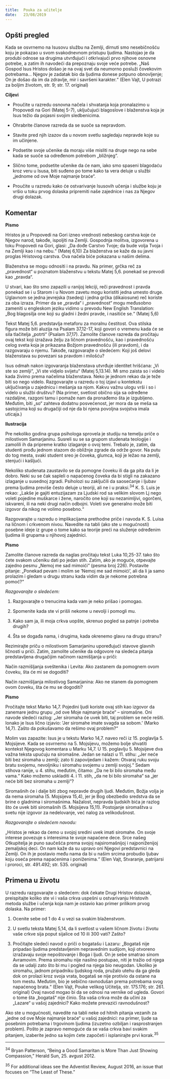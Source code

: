 ```yaml
---
title:  Pouka za učitelje
date:   23/08/2019
---
```


## Opšti pregled

Kada se osvrnemo na Isusovu službu na Zemlji, dirnuti smo nesebičnošću koju je pokazao u svom svakodnevnom pristupu ljudima. Nastojao je da produbi odnose sa drugima utvrđujući i otkrivajući prvo njihove osnovne potrebe, a zatim ih navodeći da prepoznaju svoje veće potrebe. „Naš Gospod Isus Hristos došao je na ovaj svet da neumorno posluži čovekovim potrebama... Njegov je zadatak bio da ljudima donese potpuno obnovljenje; On je došao da im da zdravlje, mir i savršeni karakter.“ (Elen Vajt, U potrazi za boljim životom, str. 9; str. 17. original)

**Ciljevi**

-  Proučite u razredu osnovna načela i shvatanja koja pronalazimo u Propovedi na Gori (Matej 5-7), uključujući blagoslove i blaženstva koja je Isus težio da pojasni svojim sledbenicima.

- Ohrabrite članove razreda da se suoče sa nepravdom.

- Stavite pred njih izazov da u novom svetlu sagledaju nepravde koje su im učinjene.

- Podsetite svoje učenike da moraju više misliti na druge nego na sebe kada se suoče sa određenom potrebom „bližnjeg“.

- Slično tome, podsetite učenike da će nam, iako smo spaseni blagodaću kroz veru u Isusa, biti suđeno po tome kako ta vera deluje u službi „jednome od ove Moje najmanje braće“.

- Proučite u razredu kako će ostvarivanje Isusovih učenja i službe koju je vršio u toku prvog dolaska pripremiti naše zajednice i nas za Njegov drugi dolazak.

## Komentar

**Pismo**

Hristos je u Propovedi na Gori izneo vrednosti nebeskog carstva koje će Njegov narod, takođe, ispoljiti na Zemlji. Gospodnja molitva, izgovorena u toku Propovedi na Gori, glasi: „Da dođe Carstvo Tvoje; da bude volja Tvoja i na Zemlji kao i na nebu.“ (Matej 6,10) Za blaženstva se kaže da su javni proglas Hristovog carstva. Ova načela biće pokazana u našim delima.

Blaženstva se mogu odnositi i na pravdu. Na primer, grčka reč za „pravednost“ u poznatom blaženstvu u tekstu Matej 5,6. ponekad se prevodi kao „pravda“.

U stvari, kao što smo zapazili u ranijoj lekciji, reči pravednost i pravda ponekad se i u Starom i u Novom zavetu mogu koristiti jedna umesto druge. Uglavnom se jedna jevrejska (tsedeq) i jedna grčka (dikaiosune) reč koriste za oba izraza. Primer da se „pravda“ i „pravednost“ mogu međusobno zameniti u engleskom jeziku vidimo u prevodu New English Translation: „Bog blagosilja one koji su gladni i žedni pravde, i nasitiće se.“ (Matej 5,6)

Tekst Matej 5,6. predstavlja metaforu za moralnu čestitost. Ova stilska figura može biti aluzija na Psalam 37,12-17, koji govori o vremenu  kada će se sila tlačitelja „potrti“ (Psalam 37,17). Zamolite članove razreda da pročitaju ovaj tekst koji izražava želju za ličnom pravednošću, kao i pravednošću celog sveta koja je prikazana Božjom pravednošću (ili pravdom), i da razgovaraju o njemu. Takođe, razgovarajte o sledećem: Koji još delovi blaženstava su povezani sa pravdom i milošću?

Isus odmah nakon izgovaranja blaženstava utvrđuje identitet hrišćana: „Vi ste so zemlji“, „Vi ste vidjelo svijetu“ (Matej 5,13.14). Mi smo zaista so i videlo kada živimo prema načelima blaženstava. Neko je jednom rekao da je teže biti so nego videlo. Razgovarajte u razredu o toj izjavi u kontekstu uključivanja u zajednicu i mešanja sa njom. Kakvu važnu ulogu vrši i so i videlo u službi društvu? (Na primer, svetlost obično sija sa određene razdaljine, razgoni tamu i pomaže nam da pronađemo šta je izgubljeno. Međutim, biti „so“ zahteva dodatnu posvećenost, jer mora da se meša sa sastojcima koji su drugačiji od nje da bi njena povoljna svojstva imala uticaja.)

**Ilustracija**

Pre nekoliko godina grupa psihologa sprovela je studiju na temelju priče o milostivom Samarjaninu. Susreli su se sa grupom studenata teologije i zamolili ih da pripreme kratko izlaganje o ovoj temi. Trebalo je, zatim, da studenti prođu jednom stazom do obližnje zgrade da održe govor. Na putu do tog mesta, svaki student sreo je čoveka, glumca, koji je ležao na zemlji, stenjući i kašljući.

Nekoliko studenata zaustavilo se da pomogne čoveku ili da ga pita da li je dobro. Neki su se čak sapleli o napaćenog čoveka da bi stigli na zakazano izlaganje u susednoj zgradi. Psiholozi su zaključili da saosećanje i ljubav prema ljudima previše često deluje u teoriji, ali ne i u praksi.<sup>34</sup> K. S. Luis je rekao: „Lakše je gajiti entuzijazam za Ljudski rod sa velikim slovom Lj nego voleti pojedine muškarce i žene, naročito one koji su nezanimljivi, ogorčeni, iskvareni, ili na neki drugi način odbojni. Voleti sve generalno može biti izgovor da nikog ne volimo posebno.“

Razgovarajte u razredu o implikacijama prethodne priče i navoda K. S. Luisa  na ličnom i crkvenom nivou. Navedite na tabli (ako ste u mogućnosti) posebne ideje iz grupe o tome kako sa teorije preći na služenje određenim ljudima ili grupama u njihovoj zajednici.

**Pismo**

Zamolite članove razreda da naglas pročitaju tekst Luka 10,25-37. tako što ćete svakom učeniku dati po jedan stih. Zatim, ako je moguće, otpevajte zajedno pesmu „Nemoj me sad mimoići“ (pesma broj 226). Postavite pitanje: „Ponekad pevam i molim se ’Nemoj me sad mimoići’, ali da li ja samo prolazim i gledam u drugu stranu kada vidim da je nekome potrebna pomoć?“

*Razgovarajte o sledećem:*

1. Razgovarajte o trenucima kada vam je neko prišao i pomogao.

2. Spomenite kada ste vi prišli nekome u nevolji i pomogli mu.

3. Kako sam ja, ili moja crkva uopšte, skrenuo pogled sa patnje i potreba drugih?

4. Šta se događa nama, i drugima, kada okrenemo glavu na drugu stranu?

Rezimirajte priču o milostivom Samarjaninu upoređujući stavove glavnih ličnosti u priči. Zatim, zamolite učenike da odgovore na sledeća pitanja predstavljena drugačijim načinom razmišljanja u priči:

Način razmišljanja sveštenika i Levita: Ako zastanem da pomognem ovom čoveku, šta će mi se dogoditi?

Način razmišljanja milostivog Samarjanina: Ako ne stanem da pomognem ovom čoveku, šta će mu se dogoditi?

**Pismo**

Pročitajte tekst Marko 14,7. Pojedini ljudi koriste ovaj stih kao izgovor da zanemare jednu grupu „od ove Moje najmanje braće“ – siromašne. Oni navode sledeći razlog: „Jer siromaha će uvek biti, taj problem se neće rešiti. Ionako je Isus lično izjavio: ’Jer siromahe imate svagda sa sobom.’ (Marko 14,7). Zašto da pokušavamo da rešimo ovaj problem?“

Molim vas zapazite: Isus je u tekstu Marko 14,7. naveo reči iz 15. poglavlja 5. Mojsijeve. Kada se osvrnemo na 5. Mojsijevu, možemo bolje shvatiti kontekst Njegovog komentara u Marku 14,7. U 15. poglavlju 5. Mojsijeve dva važna teksta upućuju na siromašne. Jedan se nalazi u 11. stihu: „Jer neće biti bez siromaha u zemlji; zato ti zapovijedam i kažem: Otvaraj ruku svoju bratu svojemu, nevoljniku i siromahu svojemu u zemlji svojoj.“ Sedam stihova ranije, u 4. stihu, međutim, čitamo: „Da ne bi bilo siromaha među vama.“ Kako možemo uskladiti 4. i 11. stih, „da ne bi bilo siromaha“ sa „jer neće biti bez siromaha u zemlji“?

Siromašnih će i dalje biti zbog nepravde drugih ljudi. Međutim, Božja volja je da nema siromaha (5. Mojsijeva 15,4), jer je Bog obezbedio sredstva da se brine o gladnima i siromašnima. Nažalost, nepravda ljudskih bića je razlog što će uvek biti siromašnih (5. Mojsijeva 15,11). Postojanje siromaštva u svetu nije izgovor za nedelovanje, već nalog za velikodušnost.

*Razgovarajte o sledećem navodu:*

„Hristos  je rekao da ćemo  u svojoj sredini uvek imati siromahe. On svoje interese povezuje s interesima te svoje napaćene dece. Srce našeg Otkupitelja je puno saučešća prema svojoj najsiromašnijoj i najponiženijoj zemaljskoj deci. On nam kaže da su upravo oni Njegovi predstavnici na Zemlji. On ih je postavio među nama da bi u našim srcima probudio ljubav koju oseća prema napaćenima i poniženima.“ (Elen Vajt, Stvaranje, patrijarsi i proroci, str. 491.492; str. 535. original)

## Primena u životu

U razredu razgovarajte o sledećem: dok čekate Drugi Hristov dolazak, preispitajte koliko ste vi i vaša crkva uspešni u ostvarivanju Hristovih metoda službe i učenja koja nam je ostavio kao primer prilikom prvog dolaska. Na primer:

1. Ocenite sebe od 1 do 4 u vezi sa svakim blaženstvom.

2. U svetlu teksta Matej 5,14, da li svetlost u vašem ličnom životu i životu vaše crkve sija poput sijalice od 10 ili 300 vati? Zašto?

3. Pročitajte sledeći navod o priči o bogatašu i Lazaru: „Bogataš nije pripadao ljudima predstavljenim nepravednim sudijom, koji otvoreno izražavaju svoje nepoštovanje i Boga i ljudi. On je sebe smatrao sinom Avramovim. Prema siromahu nije nasilno postupao, niti je tražio od njega da se udalji zato što bi mu i pogled na njega bio neugodan. Ukoliko je siromahu, jadnom pripadniku ljudskog roda, pružalo utehu da ga gleda dok on prolazi kroz svoja vrata, bogataš se nije protivio da ostane na tom mestu. Međutim, bio je sebično ravnodušan prema potrebama svog napaćenog brata.“ (Elen Vajt, Pouke velikog Učitelja, str. 175.176; str. 261. original) Ovaj navod mogao bi da se odnosi na vernike od ugleda. Govori o tome šta „bogataš“ nije činio. Šta vaša crkva može da učini za „Lazare“ u vašoj zajednici? Kako možete prevazići ravnodušnost?

Ako ste u mogućnosti, navedite na tabli neke od hitnih pitanja vezanih za „jedne od ove Moje najmanje braće“ u vašoj zajednici: na primer, ljude sa posebnim potrebama i trgovinom ljudima (izuzetno ozbiljan i rasprostranjen problem). Pošto je zapravo nemoguće da se vaša crkva bavi svakim pitanjem, izaberite jedno sa kojim ćete započeti i isplanirajte prvi korak.<sup>35</sup>

_______
<sup>34</sup> Bryan Patterson, “Being a Good Samaritan is More Than Just Showing Compassion,” Herald Sun, 25. avgust 2012.

<sup>35</sup> For additional ideas see the Adventist Review, August 2016, an issue that focuses on “The Least of These.”
